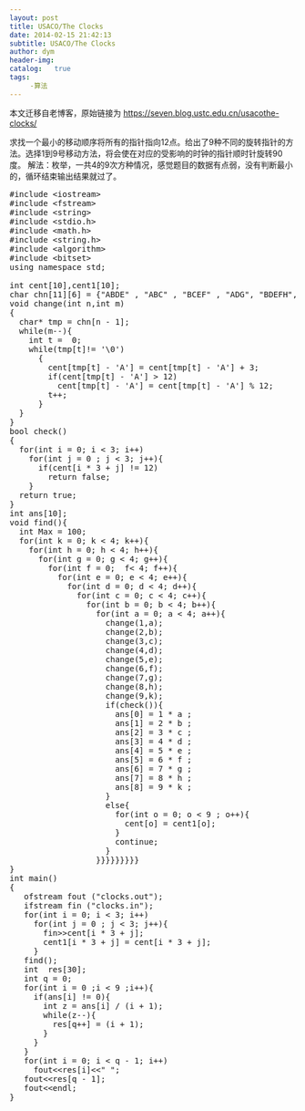 ```yaml
---
layout: post
title: USACO/The Clocks
date: 2014-02-15 21:42:13
subtitle: USACO/The Clocks
author: dym
header-img:
catalog:   true
tags:
     -算法
---
```


本文迁移自老博客，原始链接为 <https://seven.blog.ustc.edu.cn/usacothe-clocks/>

求找一个最小的移动顺序将所有的指针指向12点。给出了9种不同的旋转指针的方法。选择1到9号移动方法，将会使在对应的受影响的时钟的指针顺时针旋转90度。 
解法：枚举，一共4的9次方种情况，感觉题目的数据有点弱，没有判断最小的，循环结束输出结果就过了。
<pre class = "brush:[cpp]">
#include &lt;iostream&gt;
#include &lt;fstream&gt;
#include &lt;string&gt;
#include &lt;stdio.h&gt;
#include &lt;math.h&gt;
#include &lt;string.h&gt;
#include &lt;algorithm&gt;
#include &lt;bitset&gt;
using namespace std;

int cent[10],cent1[10];
char chn[11][6] = {"ABDE" , "ABC" , "BCEF" , "ADG", "BDEFH", "CFI", "DEGH","GHI", "EFHI"};
void change(int n,int m)
{
  char* tmp = chn[n - 1];
  while(m--){
	int t =  0;
	while(tmp[t]!= '\0')
	  {
		cent[tmp[t] - 'A'] = cent[tmp[t] - 'A'] + 3;
		if(cent[tmp[t] - 'A'] > 12)
		  cent[tmp[t] - 'A'] = cent[tmp[t] - 'A'] % 12;
		t++;
	  }
  }
}
bool check()
{
  for(int i = 0; i < 3; i++)
	for(int j = 0 ; j < 3; j++){
	  if(cent[i * 3 + j] != 12)
		return false;
	}
  return true;
}
int ans[10];
void find(){
  int Max = 100;
  for(int k = 0; k < 4; k++){
	for(int h = 0; h < 4; h++){
	  for(int g = 0; g < 4; g++){
		for(int f = 0;  f< 4; f++){
		  for(int e = 0; e < 4; e++){
			for(int d = 0; d < 4; d++){		 
			  for(int c = 0; c < 4; c++){
				for(int b = 0; b < 4; b++){
				  for(int a = 0; a < 4; a++){
					change(1,a);
					change(2,b);
					change(3,c);
					change(4,d);
					change(5,e);
					change(6,f);
					change(7,g);
					change(8,h);
					change(9,k);
					if(check()){
					  ans[0] = 1 * a ;
					  ans[1] = 2 * b ;
					  ans[2] = 3 * c ;
					  ans[3] = 4 * d ;
					  ans[4] = 5 * e ;
					  ans[5] = 6 * f ;
					  ans[6] = 7 * g ;
					  ans[7] = 8 * h ;
					  ans[8] = 9 * k ;
					}
					else{
					  for(int o = 0; o < 9 ; o++){
						cent[o] = cent1[o];
					  }
					  continue;
					}
				  }}}}}}}}}
}
int main()
{
   ofstream fout ("clocks.out");
   ifstream fin ("clocks.in");
   for(int i = 0; i < 3; i++)
	 for(int j = 0 ; j < 3; j++){
	   fin&gt;&gt;cent[i * 3 + j];
	   cent1[i * 3 + j] = cent[i * 3 + j];
	 }
   find();
   int  res[30];
   int q = 0;
   for(int i = 0 ;i < 9 ;i++){
	 if(ans[i] != 0){
	   int z = ans[i] / (i + 1);
	   while(z--){
		 res[q++] = (i + 1);
	   }
	 }  
   }
   for(int i = 0; i < q - 1; i++)
	 fout&lt;&lt;res[i]&lt;&lt;" ";
   fout&lt;&lt;res[q - 1];
   fout&lt;&lt;endl;
} 
</pre>
